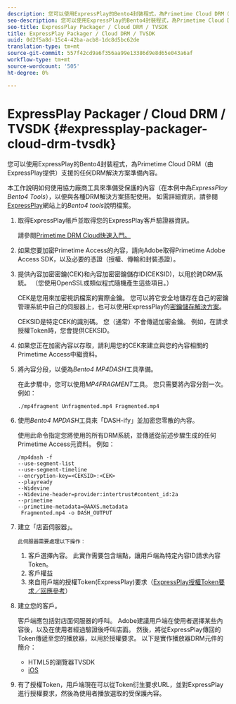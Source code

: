```yaml
---
description: 您可以使用ExpressPlay的Bento4封裝程式，為Primetime Cloud DRM（由ExpressPlay提供）支援的任何DRM解決方案準備內容。
seo-description: 您可以使用ExpressPlay的Bento4封裝程式，為Primetime Cloud DRM（由ExpressPlay提供）支援的任何DRM解決方案準備內容。
seo-title: ExpressPlay Packager / Cloud DRM / TVSDK
title: ExpressPlay Packager / Cloud DRM / TVSDK
uuid: 0d2f5a8d-15c4-42ba-acb8-1dc8d5bc62de
translation-type: tm+mt
source-git-commit: 557f42cd9a6f356aa99e13386d9e8d65e043a6af
workflow-type: tm+mt
source-wordcount: '505'
ht-degree: 0%

---
```



# ExpressPlay Packager / Cloud DRM / TVSDK {#expressplay-packager-cloud-drm-tvsdk}

您可以使用ExpressPlay的Bento4封裝程式，為Primetime Cloud DRM（由ExpressPlay提供）支援的任何DRM解決方案準備內容。

本工作說明如何使用協力廠商工具來準備受保護的內容（在本例中為&#x200B;*ExpressPlay Bento4 Tools*），以便與各種DRM解決方案搭配使用。 如需詳細資訊，請參閱[ExpressPlay](https://www.expressplay.com/developer/)網站上的&#x200B;*Bento4 tools*&#x200B;說明檔案。
1. 取得ExpressPlay帳戶並取得您的ExpressPlay客戶驗證器資訊。

   請參閱[Primetime DRM Cloud快速入門。](../../quick-start/quick-overview.md)
1. 如果您要加密Primetime Access的內容，請向Adobe取得Primetime Adobe Access SDK，以及必要的憑證（授權、傳輸和封裝憑證）。
1. 提供內容加密密鑰(CEK)和內容加密密鑰儲存ID(CEKSID)，以用於跨DRM系統。 （您使用OpenSSL或類似程式隨機產生這些項目。）

   CEK是您用來加密視訊檔案的實際金鑰。 您可以將它安全地儲存在自己的密鑰管理系統中自己的伺服器上，也可以使用ExpressPlay的[密鑰儲存解決方案](https://www.expressplay.com/developer/key-storage/)。

   CEKSID是特定CEK的識別碼。 您（通常）不會傳遞加密金鑰。 例如，在請求授權Token時，您會提供CEKSID。

1. 如果您正在加密內容以存取，請利用您的CEK來建立與您的內容相關的Primetime Access中繼資料。

1. 將內容分段，以便為&#x200B;*Bento4 MP4DASH*&#x200B;工具準備。

   在此步驟中，您可以使用&#x200B;*MP4FRAGMENT*&#x200B;工具。 您只需要將內容分割一次。 例如：

   ```
   ./mp4fragment Unfragmented.mp4 Fragmented.mp4
   ```

1. 使用&#x200B;*Bento4 MPDASH*&#x200B;工具來「DASH-ify」並加密您零散的內容。

   使用此命令指定您將使用的所有DRM系統，並傳遞從前述步驟生成的任何Primetime Access元資料。 例如：

   ```
   /mp4dash -f  
   --use-segment-list  
   --use-segment-timeline  
   --encryption-key=<CEKSID>:<CEK>  
   --playready  
   --Widevine  
   --Widevine-header=provider:intertrust#content_id:2a  
   --primetime  
   --primetime-metadata=@AAXS.metadata 
    Fragmented.mp4 -o DASH_OUTPUT
   ```

1. 建立「店面伺服器」。

       此伺服器需要處理以下操作：
   
   1. 客戶選擇內容。 此實作需要包含端點，讓用戶端為特定內容ID請求內容Token。
   1. 客戶權益
   1. 來自用戶端的授權Token(ExpressPlay)要求（[ExpressPlay授權Token要求／回應參考](../../license-token-req-resp-ref/license-req-resp-overview.md)）

1. 建立您的客戶。

   客戶端應包括對店面伺服器的呼叫。 Adobe建議用戶端在使用者選擇某些內容後，以及在使用者經過驗證後呼叫店面。 然後，將從ExpressPlay傳回的Token傳遞至您的播放器，以用於授權要求。 以下是實作播放器DRM元件的簡介：

   * HTML5的瀏覽器TVSDK
   * [iOS](../../../../programming/tvsdk-3x-ios-prog/ios-3x-drm-content-security/ios-3x-apple-fairplay-tvsdk.md)

1. 有了授權Token，用戶端現在可以從Token衍生要求URL，並對ExpressPlay進行授權要求，然後為使用者播放選取的受保護內容。
